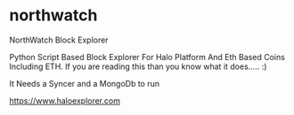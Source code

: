 # northwatch
NorthWatch Block Explorer

Python Script Based Block Explorer For Halo Platform And Eth Based Coins Including ETH.
If you are reading this than you know what it does..... :)


It Needs a Syncer and a MongoDb to run

https://www.haloexplorer.com



